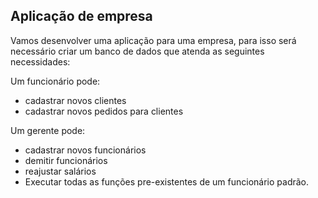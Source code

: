 ## Aplicação de empresa

Vamos desenvolver uma aplicação para uma empresa, para isso será necessário criar um banco de dados que atenda as seguintes necessidades:

Um funcionário pode: 
* cadastrar novos clientes
* cadastrar novos pedidos para clientes

Um gerente pode: 
* cadastrar novos funcionários
* demitir funcionários 
* reajustar salários 
* Executar todas as funções pre-existentes de um funcionário padrão.
